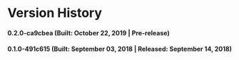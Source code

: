 # Version History


#### 0.2.0-ca9cbea (Built: October 22, 2019 | Pre-release)

#### 0.1.0-491c615 (Built: September 03, 2018 | Released: September 14, 2018)

